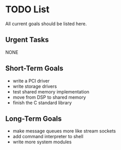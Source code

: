 TODO List
=========

All current goals should be listed here.

Urgent Tasks
------------

NONE

Short-Term Goals
----------------

- write a PCI driver
- write storage drivers
- test shared memory implementation
- move from DSP to shared memory
- finish the C standard library

Long-Term Goals
---------------

- make message queues more like stream sockets
- add command interpreter to shell
- write more system modules

